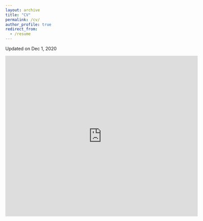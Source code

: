 ```yaml
---
layout: archive
title: "CV"
permalink: /cv/
author_profile: true
redirect_from:
  - /resume
---
```

Updated on Dec 1, 2020

<embed src="https://xiangyu-peng.github.io/files/Xiangyu_Peng.pdf" type="application/pdf" width="600px" height="500px" />
